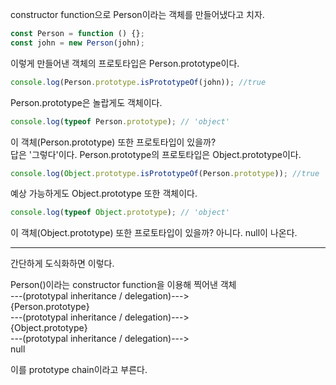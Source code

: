 constructor function으로 Person이라는 객체를 만들어냈다고 치자.

```js
const Person = function () {};
const john = new Person(john);
```

이렇게 만들어낸 객체의 프로토타입은 Person.prototype이다.

```js
console.log(Person.prototype.isPrototypeOf(john)); //true
```

Person.prototype은 놀랍게도 객체이다.

```js
console.log(typeof Person.prototype); // 'object'
```

이 객체(Person.prototype) 또한 프로토타입이 있을까?  
답은 '그렇다'이다. Person.prototype의 프로토타입은 Object.prototype이다.

```js
console.log(Object.prototype.isPrototypeOf(Person.prototype)); //true
```

예상 가능하게도 Object.prototype 또한 객체이다.

```js
console.log(typeof Object.prototype); // 'object'
```

이 객체(Object.prototype) 또한 프로토타입이 있을까?
아니다. null이 나온다.

---

간단하게 도식화하면 이렇다.

Person()이라는 constructor function을 이용해 찍어낸 객체  
---(prototypal inheritance / delegation)--->  
{Person.prototype}  
---(prototypal inheritance / delegation)--->  
{Object.prototype}  
---(prototypal inheritance / delegation)--->  
null

이를 prototype chain이라고 부른다.
